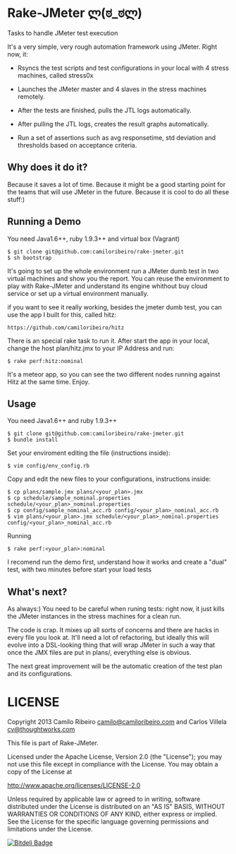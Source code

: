 Rake-JMeter ლ(ಠ_ಠლ)
===========

Tasks to handle JMeter test execution

It's a very simple, very rough automation framework using JMeter. Right now, it:

* Rsyncs the test scripts and test configurations in your local with 4 stress
machines, called stress0x

* Launches the JMeter master and 4 slaves in the stress machines remotely.

* After the tests are finished, pulls the JTL logs automatically.

* After pulling the JTL logs, creates the result graphs automatically.

* Run a set of assertions such as avg responsetime, std deviation and thresholds based on acceptance criteria.

Why does it do it?
----

Because it saves a lot of time.  Because it might be a good starting point for
the teams that will use JMeter in the future.  Because it is cool to do all
these stuff:)

Running a Demo
---------

You need Java1.6++, ruby 1.9.3++ and virtual box (Vagrant)

    $ git clone git@github.com:camiloribeiro/rake-jmeter.git
    $ sh bootstrap

It's going to set up the whole environment run a JMeter dumb test in two virtual machines and show you the report.
You can reuse the environment to play with Rake-JMeter and understand its engine whithout buy cloud service or set up a virtual environment manually.

if you want to see it really working, besides the jmeter dumb test, you can use the app I built for this, called hitz:

    https://github.com/camiloribeiro/hitz

There is an special rake task to run it. After start the app in your local, change the host plan/hitz.jmx to your IP Address and run:

    $ rake perf:hitz:nominal

It's a meteor app, so you can see the two different nodes running against Hitz at the same time. Enjoy.

Usage
----

You need Java1.6++ and ruby 1.9.3++

    $ git clone git@github.com:camiloribeiro/rake-jmeter.git
    $ bundle install

Set your enviroment editing the file (instructions inside):

    $ vim config/env_config.rb

Copy and edit the new files to your configurations, instructions inside:

    $ cp plans/sample.jmx plans/<your_plan>.jmx
    $ cp schedule/sample_nominal.properties schedule/<your_plan>_nominal.properties
    $ cp config/sample_nominal_acc.rb config/<your_plan>_nominal_acc.rb
    $ vim plans/<your_plan>.jmx schedule/<your_plan>_nominal.properties config/<your_plan>_nominal_acc.rb

Running
 
    $ rake perf:<your_plan>:nominal

I recomend run the demo first, understand how it works and create a "dual" test, with two minutes before start your load tests

What's next?
---

As always:) You need to be careful when runing tests: right now, it just kills
the JMeter instances in the stress machines for a clean run.

The code is crap. It mixes up all sorts of concerns and there are hacks in every
file you look at. It'll need a lot of refactoring, but ideally this will evolve
into a DSL-looking thing that will wrap JMeter in such a way that once the JMX
files are put in plans/, everything else is obvious.

The next great improvement will be the automatic creation of the test plan and its configurations.

LICENSE
=======

Copyright 2013 Camilo Ribeiro camilo@camiloribeiro.com and Carlos Villela cv@thoughtworks.com

This file is part of Rake-JMeter.

Licensed under the Apache License, Version 2.0 (the "License"); you may not use this file except in compliance with the License. You may obtain a copy of the License at

http://www.apache.org/licenses/LICENSE-2.0

Unless required by applicable law or agreed to in writing, software distributed under the License is distributed on an "AS IS" BASIS, WITHOUT WARRANTIES OR CONDITIONS OF ANY KIND, either express or implied. See the License for the specific language governing permissions and limitations under the License.

[![Bitdeli Badge](https://d2weczhvl823v0.cloudfront.net/camiloribeiro/rake-jmeter/trend.png)](https://bitdeli.com/free "Bitdeli Badge")

